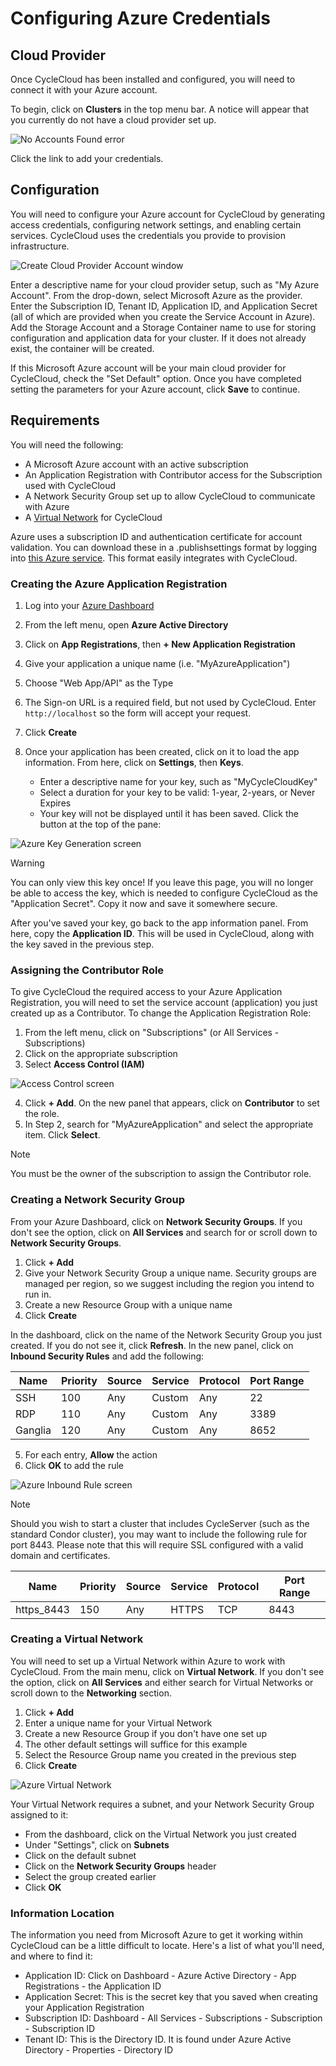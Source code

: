 # Configuring Azure Credentials

## Cloud Provider
Once CycleCloud has been installed and configured, you will need to connect it with your Azure account.

To begin, click on **Clusters** in the top menu bar. A notice will appear that you currently do not have a cloud provider set up.

![No Accounts Found error](~/images/no_accounts_found.png)

Click the link to add your credentials.

## Configuration

You will need to configure your Azure account for CycleCloud by generating access credentials, configuring network settings, and enabling certain services. CycleCloud uses the credentials you provide to provision infrastructure.

![Create Cloud Provider Account window](~/images/create_azure.png)

Enter a descriptive name for your cloud provider setup, such as "My Azure Account". From the drop-down, select Microsoft Azure as the provider. Enter the Subscription ID, Tenant ID, Application ID, and Application Secret (all of which are provided when you create the Service Account in Azure).
Add the Storage Account and a Storage Container name to use for storing configuration and application data for your cluster. If it does not already exist, the container will be created.

If this Microsoft Azure account will be your main cloud provider for CycleCloud, check the "Set Default" option. Once you have completed setting the parameters for your Azure account, click **Save** to continue.

## Requirements

You will need the following:

- A Microsoft Azure account with an active subscription
- An Application Registration with Contributor access for the Subscription used with CycleCloud
- A Network Security Group set up to allow CycleCloud to communicate with Azure
- A [Virtual Network](https://docs.microsoft.com/en-us/azure/virtual-machines/virtual-machines-linux-quick-create-portal?toc=%2fazure%2fvirtual-machines%2flinux%2ftoc.json) for CycleCloud

Azure uses a subscription ID and authentication certificate for account validation. You can download these in a .publishsettings format by logging into [this Azure service](https://windows.azure.com/download/publishprofile.aspx). This format easily integrates with CycleCloud.

### Creating the Azure Application Registration

1. Log into your [Azure Dashboard](https://portal.azure.com)
2. From the left menu, open **Azure Active Directory**
3. Click on **App Registrations**, then **+ New Application Registration**
4. Give your application a unique name (i.e. "MyAzureApplication")
5. Choose "Web App/API" as the Type
6. The Sign-on URL is a required field, but not used by CycleCloud. Enter `http://localhost` so the form will accept your request.
7. Click **Create**
8. Once your application has been created, click on it to load the app information. From here, click on **Settings**, then **Keys**.

    * Enter a descriptive name for your key, such as "MyCycleCloudKey"
    * Select a duration for your key to be valid: 1-year, 2-years, or Never Expires
    * Your key will not be displayed until it has been saved. Click the button at the top of the pane:

![Azure Key Generation screen](~/images/azure_key_gen.png)

> [!WARNING]
>You can only view this key once! If you leave this page, you will no longer be able to access the key, which is needed to configure CycleCloud as the "Application Secret". Copy it now and save it somewhere secure.

After you've saved your key, go back to the app information panel. From here, copy the **Application ID**. This will be used in CycleCloud, along with the key saved in the previous step.

### Assigning the Contributor Role

To give CycleCloud the required access to your Azure Application Registration, you will need to set the service account (application) you just created up as a Contributor. To change the Application Registration Role:

1. From the left menu, click on "Subscriptions" (or All Services - Subscriptions)
2. Click on the appropriate subscription
3. Select **Access Control (IAM)**

![Access Control screen](~/images/azure_iam.png)

4. Click **+ Add**. On the new panel that appears, click on **Contributor** to set the role.
5. In Step 2, search for "MyAzureApplication" and select the appropriate item. Click **Select**.

> [!NOTE]
>You must be the owner of the subscription to assign the Contributor role. 

### Creating a Network Security Group

From your Azure Dashboard, click on **Network Security Groups**. If you don't see the option, click on **All Services** and search for or scroll down to **Network Security Groups**.

1. Click **+ Add**
2. Give your Network Security Group a unique name. Security groups are managed per region, so we suggest including the region you intend to run in.
3. Create a new Resource Group with a unique name
4. Click **Create**

In the dashboard, click on the name of the Network Security Group you just created. If you do not see it, click **Refresh**. In the new panel, click on **Inbound Security Rules** and add the following:

| Name    | Priority | Source | Service | Protocol | Port Range |
| ------- | -------- | ------ | ------- | -------- | ---------- |
| SSH     | 100      | Any    | Custom  | Any      | 22         |
| RDP     | 110      | Any    | Custom  | Any      | 3389       |
| Ganglia | 120      | Any    | Custom  | Any      | 8652       |

5. For each entry, **Allow** the action
6. Click **OK** to add the rule

![Azure Inbound Rule screen](~/images/azure_inbound_rule.png)

>[!Note]
>Should you wish to start a cluster that includes CycleServer (such as the standard Condor cluster), you may want to include the following rule for port 8443. Please note that this will require SSL configured with a valid domain and certificates.

| Name        | Priority | Source | Service | Protocol | Port Range |
| ----------- | -------- | ------ | ------- | -------- | ---------- |
| https_8443  | 150      | Any    | HTTPS   | TCP      | 8443       |

### Creating a Virtual Network

You will need to set up a Virtual Network within Azure to work with CycleCloud. From the main menu, click
on **Virtual Network**. If you don't see the option, click on **All Services** and either search for Virtual Networks or scroll down to the **Networking** section.

1. Click **+ Add**
2. Enter a unique name for your Virtual Network
3. Create a new Resource Group if you don't have one set up
4. The other default settings will suffice for this example
5. Select the Resource Group name you created in the previous step
6. Click **Create**

![Azure Virtual Network](~/images/azure_virtual_network.png)

Your Virtual Network requires a subnet, and your Network Security Group assigned to it:

- From the dashboard, click on the Virtual Network you just created
- Under "Settings", click on **Subnets**
- Click on the default subnet
- Click on the **Network Security Groups** header
- Select the group created earlier
- Click **OK**

### Information Location

The information you need from Microsoft Azure to get it working within CycleCloud can be a little difficult to locate. Here's a list of what you'll need, and where to find it:

- Application ID: Click on Dashboard - Azure Active Directory - App Registrations - the Application ID
- Application Secret: This is the secret key that you saved when creating your Application Registration
- Subscription ID: Dashboard - All Services - Subscriptions - Subscription - Subscription ID
- Tenant ID: This is the Directory ID. It is found under Azure Active Directory - Properties - Directory ID
